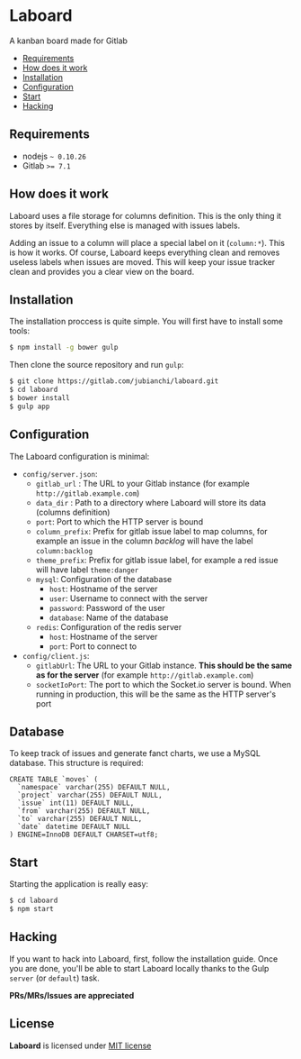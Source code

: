 # Laboard

A kanban board made for Gitlab

* [Requirements](#requirements)
* [How does it work](#how-does-it-work)
* [Installation](#installation)
* [Configuration](#configuration)
* [Start](#start)
* [Hacking](#hacking)

## Requirements

* nodejs `~ 0.10.26`
* Gitlab `>= 7.1`

## How does it work

Laboard uses a file storage for columns definition. This is the only thing it stores by itself. Everything else is managed
with issues labels. 

Adding an issue to a column will place a special label on it (`column:*`). This is how it works. Of course, Laboard keeps
everything clean and removes useless labels when issues are moved. This will keep your issue tracker clean and provides you
a clear view on the board.

## Installation

The installation proccess is quite simple. You will first have to install some tools:

```sh
$ npm install -g bower gulp
```

Then clone the source repository and run `gulp`:

```sh
$ git clone https://gitlab.com/jubianchi/laboard.git
$ cd laboard
$ bower install
$ gulp app
```

## Configuration

The Laboard configuration is minimal:

* `config/server.json`:
  * `gitlab_url` : The URL to your Gitlab instance (for example `http://gitlab.example.com`)
  * `data_dir` : Path to a directory where Laboard will store its data (columns definition)
  * `port`: Port to which the HTTP server is bound
  * `column_prefix`: Prefix for gitlab issue label to map columns, for example an issue in the column _backlog_ will have the label `column:backlog`
  * `theme_prefix`: Prefix for gitlab issue label, for example a red issue will have label `theme:danger`
  * `mysql`: Configuration of the database
    * `host`: Hostname of the server
    * `user`: Username to connect with the server
    * `password`: Password of the user
    * `database`: Name of the database
  * `redis`: Configuration of the redis server
    * `host`: Hostname of the server
    * `port`: Port to connect to
* `config/client.js`:
  * `gitlabUrl`: The URL to your Gitlab instance. **This should be the same as for the server** (for example `http://gitlab.example.com`)
  * `socketIoPort`: The port to which the Socket.io server is bound. When running in production, this will be the same as the HTTP server's port

## Database

To keep track of issues and generate fanct charts, we use a MySQL database. This structure is required:

```mysql
CREATE TABLE `moves` (
  `namespace` varchar(255) DEFAULT NULL,
  `project` varchar(255) DEFAULT NULL,
  `issue` int(11) DEFAULT NULL,
  `from` varchar(255) DEFAULT NULL,
  `to` varchar(255) DEFAULT NULL,
  `date` datetime DEFAULT NULL
) ENGINE=InnoDB DEFAULT CHARSET=utf8;
```

## Start

Starting the application is really easy:

```sh
$ cd laboard
$ npm start
```

## Hacking

If you want to hack into Laboard, first, follow the installation guide. Once you are done, you'll be able to start Laboard 
locally thanks to the Gulp `server` (or `default`) task.

**PRs/MRs/Issues are appreciated**

## License

**Laboard** is licensed under [MIT license](http://opensource.org/licenses/MIT)
